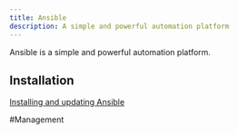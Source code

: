 ```yaml
---
title: Ansible
description: A simple and powerful automation platform
---
```


Ansible is a simple and powerful automation platform.

## Installation

[Installing and updating Ansible](https://docs.ansible.com/ansible/latest/installation_guide/intro_installation.html#installing-and-upgrading-ansible)

#Management 